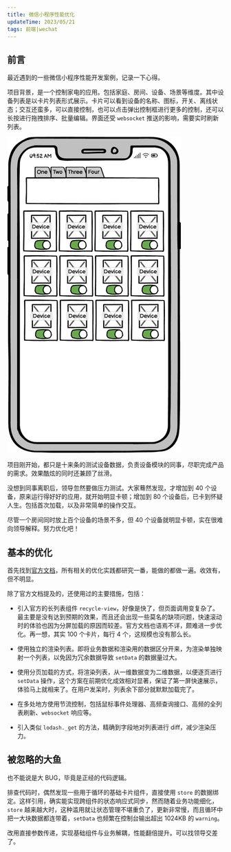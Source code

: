 ```yaml
---
title: 微信小程序性能优化
updateTime: 2023/05/21
tags: 前端|wechat
---
```


## 前言
最近遇到的一些微信小程序性能开发案例，记录一下心得。

项目背景，是一个控制家电的应用。包括家庭、房间、设备、场景等维度。其中设备列表是以卡片列表形式展示。卡片可以看到设备的名称、图标，开关、离线状态；交互还蛮多，可以直接控制，也可以点击弹出控制框进行更多的控制，还可以长按进行拖拽排序、批量编辑。界面还受 `websocket` 推送的影响，需要实时刷新列表。

![miniprogram](/assets/docs/miniprogram.png)

项目刚开始，都只是十来条的测试设备数据，负责设备模块的同事，尽职完成产品的需求。效果酷炫的同时还兼顾了丝滑。

没想到同事离职后，领导忽然要做压力测试。大家蓦然发现，才增加到 40 个设备，原来运行得好好的应用，就开始明显卡顿；增加到 80 个设备后，已卡到怀疑人生。包括首次加载，以及非常简单的操作交互。

尽管一个房间同时放上百个设备的场景不多，但 40 个设备就明显卡顿，实在很难向领导解释。努力优化吧！

## 基本的优化
首先找到[官方文档](https://developers.weixin.qq.com/community/business/course/000606628dc2e86dc0ddcbb115940d)，所有相关的优化实践都研究一番，能做的都做一遍。收效有，但不明显。

除了官方文档提及的，还使用过的主要措施，包括：

+ 引入官方的长列表组件 `recycle-view`，好像是快了，但页面调用变复杂了。最主要是没有达到预期的效果，而且还会出现一些莫名的缺项问题，快速滚动时的体验也因为分屏加载的原因而较差。官方文档也语焉不详，颇难进一步优化。再一想，其实 100 个卡片，每行 4 个，这规模也没有那么长。

+ 使用独立的渲染列表。即将业务数据和渲染用的数据区分开来，为渲染单独映射一个列表，以免因为冗余数据导致 `setData` 的数据量过大。

+ 使用分页加载的方式，将渲染列表，从一维数据变为二维数据，以便逐页进行 `setData` 操作，这个方案在前期优化成效相对显著，保证了第一屏快速展示，体验马上就相来了。在用户发呆时，列表余下部分就默默加载完了。

+ 在多处地方使用节流控制，包括鼠标事件处理器、高频查询接口、高频的全列表刷新、`websocket` 响应等。

+ 引入类似 `lodash._get` 的方法，精确到字段地对列表进行 diff，减少渲染压力。

## 被忽略的大鱼
也不能说是大 BUG，毕竟是正经的代码逻辑。

排查代码时，偶然发现一些用于循环的基础卡片组件，直接使用 `store` 的数据绑定。这样引用，确实能实现跨组件的状态响应式同步，然而随着业务功能细化，`store` 越来越大时，这种滥用就让状态管理不堪重负了，更新非常慢，而且循环中把一大块数据都连带着，`setData` 也频繁在控制台输出超出 1024KB 的 `warning`。

改用直接参数传递，实现基础组件与业务解耦，性能翻倍提升。可以找领导交差了。